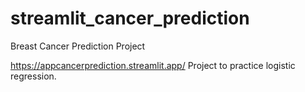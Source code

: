 # streamlit_cancer_prediction
Breast Cancer Prediction Project

https://appcancerprediction.streamlit.app/
Project to practice logistic regression.
